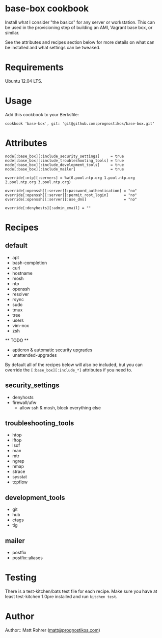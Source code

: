# base-box cookbook

Install what I consider "the basics" for any server or workstation. This can be
used in the provisioning step of building an AMI, Vagrant base box, or similar.

See the attributes and recipes section below for more details on what can be
installed and what settings can be tweaked.

# Requirements

Ubuntu 12.04 LTS.

# Usage

Add this cookbook to your Berksfile:

    cookbook 'base-box', git: 'git@github.com:prognostikos/base-box.git'

# Attributes

    node[:base_box][:include_security_settings]     = true
    node[:base_box][:include_troubleshooting_tools] = true
    node[:base_box][:include_development_tools]     = true
    node[:base_box][:include_mailer]                = true

    override[:ntp][:servers] = %w(0.pool.ntp.org 1.pool.ntp.org 2.pool.ntp.org 3.pool.ntp.org)

    override[:openssh][:server][:password_authentication] = "no"
    override[:openssh][:server][:permit_root_login]       = "no"
    override[:openssh][:server][:use_dns]                 = "no"

    override[:denyhosts][:admin_email] = ""

# Recipes

## default
- apt
- bash-completion
- curl
- hostname
- mosh
- ntp
- openssh
- resolver
- rsync
- sudo
- tmux
- tree
- users
- vim-nox
- zsh

** TODO **
- apticron & automatic security upgrades
- unattended-upgrades

By default all of the recipes below will also be included, but you can override
the `[:base_box][:include_*]` attributes if you need to.

## security_settings
- denyhosts
- firewall/ufw
  - allow ssh & mosh, block everything else

## troubleshooting_tools
- htop
- iftop
- lsof
- man
- mtr
- ngrep
- nmap
- strace
- sysstat
- tcpflow

## development_tools
- git
- hub
- ctags
- tig

## mailer
- postfix
- postfix::aliases

# Testing
There is a test-kitchen/bats test file for each recipe. Make sure you have
at least test-kitchen 1.0pre installed and run `kitchen test`.

# Author

Author:: Matt Rohrer (<matt@prognostikos.com>)
